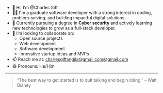 - 👋 Hi, I’m @Charles Gift
- 👨‍💻 I'm a graduate software developer with a strong interest in coding, problem-solving, and building impactful digital solutions.
- 🚀 Currently pursuing a degree in **Cyber security** and actively learning new technologies to grow as a full-stack developer.
- 🤝 I’m looking to collaborate on:
    - Open source projects
    - Web development
    - Software development
    - Innovative startup ideas and MVPs
- 📫 Reach me at: [charlesgiftangila@gmail.com@gmail.com](mailto:charlesgiftangila@gmail.com)
- 😄 Pronouns: He/Him


---

> “The best way to get started is to quit talking and begin doing.” – Walt Disney




<!---
Gift-World/Gift-World is a ✨ special ✨ repository because its `README.md` (this file) appears on your GitHub profile.
You can click the Preview link to take a look at your changes.
--->
